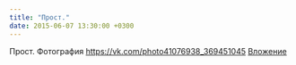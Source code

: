 ```yaml
---
title: "Прост."
date: 2015-06-07 13:30:00 +0300
---
```


Прост.
Фотография
<a class="vk-attach" href="https://vk.com/photo41076938_369451045">https://vk.com/photo41076938_369451045</a>
<a class="vk-attach" href="https://vk.com/photo41076938_369451045">Вложение</a>
